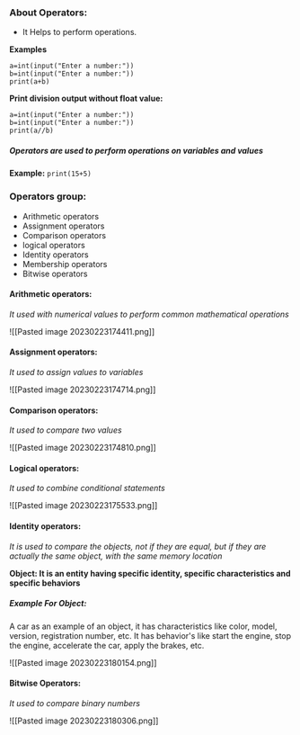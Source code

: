 ### About Operators:

* It Helps to perform operations.

**Examples**

```
a=int(input("Enter a number:"))
b=int(input("Enter a number:"))
print(a+b)
```

**Print division output without float value:**
```
a=int(input("Enter a number:"))
b=int(input("Enter a number:"))
print(a//b)
```

##### Operators are used to perform operations on variables and values

**Example:** `print(15+5)`

### Operators group:

* Arithmetic operators
* Assignment operators
* Comparison operators
* logical operators
* Identity operators
* Membership operators
* Bitwise operators


#### Arithmetic operators:
*It used with numerical values to perform common mathematical operations*

![[Pasted image 20230223174411.png]]


#### Assignment operators:
*It used to assign values to variables*

![[Pasted image 20230223174714.png]]


#### Comparison operators:
*It used to compare two values*

![[Pasted image 20230223174810.png]]


#### Logical operators:
*It used to combine conditional statements*

![[Pasted image 20230223175533.png]]


#### Identity operators:
*It is used to compare the objects, not if they are equal, but if they are actually the same object, with the same memory location*

**Object: It is an entity having specific identity, specific characteristics and specific behaviors**

##### Example For Object:
A car as an example of an object, it has characteristics like color, model, version, registration number, etc. It has behavior's like start the engine, stop the engine, accelerate the car, apply the brakes, etc.

![[Pasted image 20230223180154.png]]


#### Bitwise Operators:
*It used to compare binary numbers*

![[Pasted image 20230223180306.png]]


